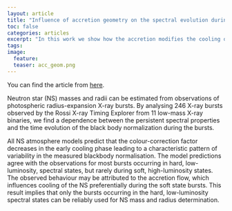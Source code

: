 ```yaml
---
layout: article
title: "Influence of accretion geometry on the spectral evolution during X-ray bursts"
toc: false
categories: articles
excerpt: "In this work we show how the accretion modifies the cooling of X-ray bursts on top of neutron stars. This will then lead to (at least) two different classes of bursts, that differ considerably."
tags: 
image:
  feature: 
  teaser: acc_geom.png
---
```


You can find the article from [here](http://arxiv.org/abs/1406.0322).

Neutron star (NS) masses and radii can be estimated from observations of photospheric radius-expansion X-ray bursts.
By analysing 246 X-ray bursts observed by the Rossi X-ray Timing Explorer from 11 low-mass X-ray binaries, we find a dependence between the persistent spectral properties and the time evolution of the black body normalization during the bursts.

All NS atmosphere models predict that the colour-correction factor decreases in the early cooling phase leading to a characteristic pattern of variability in the measured blackbody normalisation. The model predictions agree with the observations for most bursts occurring in hard, low-luminosity, spectral states, but rarely during soft, high-luminosity states. The observed behaviour may be attributed to the accretion flow, which influences cooling of the NS preferentially during the soft state bursts. This result implies that only the bursts occurring in the hard, low-luminosity spectral states can be reliably used for NS mass and radius determination.

